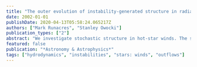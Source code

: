 ```yaml
---
title: "The outer evolution of instability-generated structure in radiatively driven stellar winds"
date: 2002-01-01
publishDate: 2020-04-13T05:58:24.065217Z
authors: ["Mark Runacres", "Stanley Owocki"]
publication_types: ["2"]
abstract: "We investigate stochastic structure in hot-star winds. The structure (i.e. inhomogeneities such as clumps and shocks) is generated by the instability of the line driving mechanism in the inner wind. It is self-excited in the sense that it persists even in the absence of explicit perturbations. The evolution of structure as it moves out with the flow is quantified by the radial dependence of statistical properties such as the clumping factor and the velocity dispersion. We find that structure evolves under the influence of two competing mechanisms. Dense clumps pressure-expand into the rarefied gas that separates them, but this expansion is counteracted by supersonic collisions among the clumps, which tend to compress them further. Because of such ongoing collisions, clumps can survive over an extended region out of pressure equilibrium with the rarefied surrounding gas. Moreover, the line-driving force has little rôle in maintaining the structure beyond about 20-30 R*, implying that the outer evolution can be simplified as a pure gasdynamical problem. In modelling the distant wind structure we find it is necessary to maintain a relatively fine constant grid spacing to resolve the often quite narrow dense clumps. We also find that variations in the heating and cooling, particularly the ``floor'' temperature to which shock-compressed gas is allowed to cool, can affect both the density and temperature variation. Finally, we find that increasing the value of the line-driving cut-off parameter kappamax can significantly enhance the level of flow structure. Overall, the results of our work suggest that structure initiated in the inner wind acceleration region can survive to substantial distances ( ~100 R*), and thus can have an important influence on observational diagnostics (e.g. infrared and radio emission) formed in the outer wind."
featured: false
publication: "*Astronomy & Astrophysics*"
tags: ["hydrodynamics", "instabilities", "stars: winds", "outflows"]
---
```


